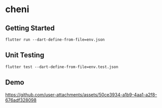 # cheni

## Getting Started

`flutter run --dart-define-from-file=env.json`

## Unit Testing

`flutter test --dart-define-from-file=env.test.json`


## Demo

https://github.com/user-attachments/assets/50ce3934-a1b9-4aa1-a2f8-676adf328098


